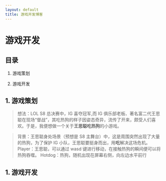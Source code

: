 ```yaml
---
layout: default
title: 游戏开发博客
---
```


# 游戏开发

## 目录

1. 游戏策划

2. 游戏开发

## 1. 游戏策划

> 想法：LOL S8 总决赛中，IG 喜夺冠军,而 IG 俱乐部老板、著名富二代王思聪在现场“督战”，其吃热狗的样子因姿态奇异，流传了开来，颇受人们喜欢。于是，我便想做一个关于**王思聪吃热狗**的小游戏。

> 背景：王思聪身处场景（预想是 S8 主舞台）中，这是周围突然出现了大量的热狗，为了保护 IG 小队，王思聪要挺身而出，用**吃**解决这场危机。  
> Player：王思聪，可以通过 wasd 键进行移动，在接触热狗的瞬间便可以将热狗吞噬。
> Hotdog：热狗，随机出现在屏幕右侧，向左边水平前行

## 1. 游戏开发